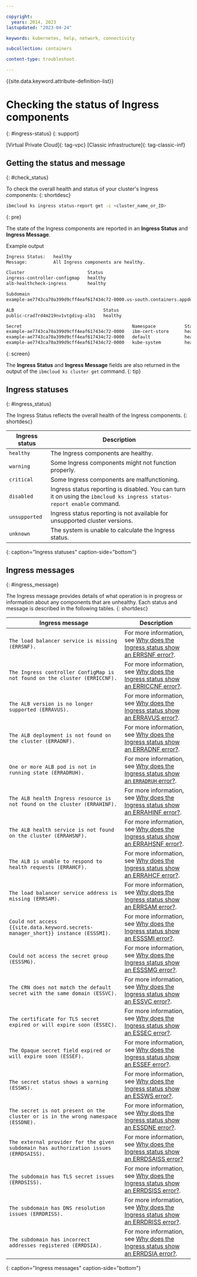 ```yaml
---

copyright: 
  years: 2014, 2023
lastupdated: "2023-04-24"

keywords: kubernetes, help, network, connectivity

subcollection: containers

content-type: troubleshoot

---
```


{{site.data.keyword.attribute-definition-list}}





# Checking the status of Ingress components
{: #ingress-status}
{: support}

[Virtual Private Cloud]{: tag-vpc} [Classic infrastructure]{: tag-classic-inf}

## Getting the status and message
{: #check_status}

To check the overall health and status of your cluster's Ingress components:
{: shortdesc}

```sh
ibmcloud ks ingress status-report get -c <cluster_name_or_ID>
```
{: pre}

The state of the Ingress components are reported in an **Ingress Status** and **Ingress Message**.

Example output


```sh
Ingress Status:   healthy
Message:          All Ingress components are healthy.

Cluster                        Status
ingress-controller-configmap   healthy
alb-healthcheck-ingress        healthy

Subdomain                                                                           Status
example-ae7743ca70a399d9cff4eaf617434c72-0000.us-south.containers.appdomain.cloud   healthy

ALB                                  Status
public-crad7rd4m219nv1vtgdivg-alb1   healthy

Secret                                          Namespace           Status
example-ae7743ca70a399d9cff4eaf617434c72-0000   ibm-cert-store      healthy
example-ae7743ca70a399d9cff4eaf617434c72-0000   default             healthy
example-ae7743ca70a399d9cff4eaf617434c72-0000   kube-system         healthy
```
{: screen}









The **Ingress Status** and **Ingress Message** fields are also returned in the output of the `ibmcloud ks cluster get` command. 
{: tip}


## Ingress statuses
{: #ingress_status}

The Ingress Status reflects the overall health of the Ingress components.
{: shortdesc}

| Ingress status | Description |
|--- | --- |
| `healthy` | The Ingress components are healthy.|
| `warning` | Some Ingress components might not function properly.|
| `critical` | Some Ingress components are malfunctioning.|
| `disabled` | Ingress status reporting is disabled. You can turn it on using the `ibmcloud ks ingress status-report enable` command.|
| `unsupported`| Ingress status reporting is not available for unsupported cluster versions. |
| `unknown`| The system is unable to calculate the Ingress status. |
{: caption="Ingress statuses" caption-side="bottom"}


## Ingress messages
{: #ingress_message}

The Ingress message provides details of what operation is in progress or information about any components that are unhealthy. Each status and message is described in the following tables.
{: shortdesc}

|Ingress message|Description|
|--- |--- |
| `The load balancer service is missing (ERRSNF).` | For more information, see [Why does the Ingress status show an ERRSNF error?](/docs/containers?topic=containers-ts-ingress-errsnf).|
| `The Ingress controller ConfigMap is not found on the cluster (ERRICCNF).` | For more information, see [Why does the Ingress status show an ERRICCNF error?](/docs/containers?topic=containers-ts-ingress-erriccnf).|
| `The ALB version is no longer supported (ERRAVUS).` | For more information, see [Why does the Ingress status show an ERRAVUS error?](/docs/containers?topic=containers-ts-ingress-erravus).|
| `The ALB deployment is not found on the cluster (ERRADNF).` | For more information, see [Why does the Ingress status show an ERRADNF error?](/docs/containers?topic=containers-ts-ingress-erradnf).|
| `One or more ALB pod is not in running state (ERRADRUH).` | For more information, see [Why does the Ingress status show an `ERRADRUH` error?](/docs/containers?topic=containers-ts-ingress-erradruh).|
| `The ALB health Ingress resource is not found on the cluster (ERRAHINF).` | For more information, see [Why does the Ingress status show an ERRAHINF error?](/docs/containers?topic=containers-ts-ingress-errahinf).|
| `The ALB health service is not found on the cluster (ERRAHSNF).` | For more information, see [Why does the Ingress status show an ERRAHSNF error?](/docs/containers?topic=containers-ts-ingress-errahsnf).|
| `The ALB is unable to respond to health requests (ERRAHCF).` | For more information, see [Why does the Ingress status show an ERRAHCF error?](/docs/containers?topic=containers-ts-ingress-errahcf).|
| `The load balancer service address is missing (ERRSAM).` | For more information, see [Why does the Ingress status show an ERRSAM error?](/docs/containers?topic=containers-ts-ingress-errsam).|
| `Could not access {{site.data.keyword.secrets-manager_short}} instance (ESSSMI).` | For more information, see [Why does the Ingress status show an ESSSMI error?](/docs/containers?topic=containers-ts-ingress-esssmi).|
| `Could not access the secret group (ESSSMG).` | For more information, see [Why does the Ingress status show an ESSSMG error?](/docs/containers?topic=containers-ts-ingress-esssmg).|
| `The CRN does not match the default secret with the same domain (ESSVC).` | For more information, see [Why does the Ingress status show an ESSVC error?](/docs/containers?topic=containers-ts-ingress-essvc).|
| `The certificate for TLS secret expired or will expire soon (ESSEC).` | For more information, see [Why does the Ingress status show an ESSEC error?](/docs/containers?topic=containers-ts-ingress-essec).|
| `The Opaque secret field expired or will expire soon (ESSEF).` | For more information, see [Why does the Ingress status show an ESSEF error?](/docs/containers?topic=containers-ts-ingress-essef).|
| `The secret status shows a warning (ESSWS).` | For more information, see [Why does the Ingress status show an ESSWS error?](/docs/containers?topic=containers-ts-ingress-essws).|
| `The secret is not present on the cluster or is in the wrong namespace (ESSDNE).` | For more information, see [Why does the Ingress status show an ESSDNE error?](/docs/containers?topic=containers-ts-ingress-essdne).|
| `The external provider for the given subdomain has authorization issues (ERRDSAISS).` | For more information, see [Why does the Ingress status show an ERRDSAISS error?](/docs/containers?topic=containers-ts-ingress-errdsaiss)|
| `The subdomain has TLS secret issues (ERRDSISS).` | For more information, see [Why does the Ingress status show an ERRDSISS error?](/docs/containers?topic=containers-ts-ingress-errdsiss).|
| `The subdomain has DNS resolution issues (ERRDRISS).` | For more information, see [Why does the Ingress status show an ERRDRISS error?](/docs/containers?topic=containers-ts-ingress-errdriss).|
| `The subdomain has incorrect addresses registered (ERRDSIA).` | For more information, see [Why does the Ingress status show an ERRDSIA error?](/docs/containers?topic=containers-ts-ingress-errdsia).|
{: caption="Ingress messages" caption-side="bottom"}
